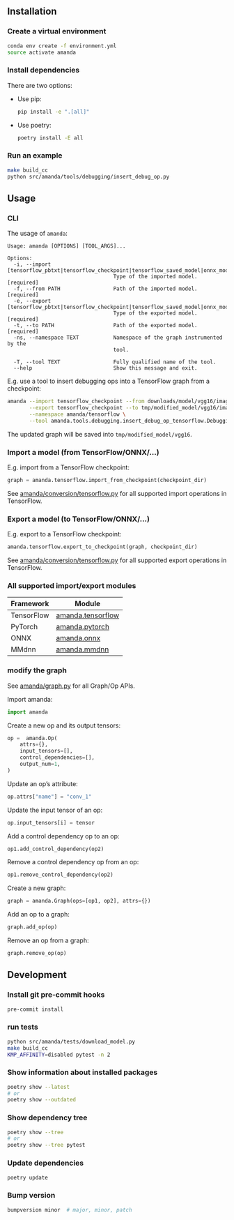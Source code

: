 ## Installation

### Create a virtual environment

```bash
conda env create -f environment.yml
source activate amanda
```

### Install dependencies

There are two options:

- Use pip:

    ```bash
    pip install -e ".[all]"
    ```

- Use poetry:

    ```bash
    poetry install -E all
    ```

### Run an example

```bash
make build_cc
python src/amanda/tools/debugging/insert_debug_op.py
```

## Usage

### CLI

The usage of `amanda`:

```
Usage: amanda [OPTIONS] [TOOL_ARGS]...

Options:
  -i, --import [tensorflow_pbtxt|tensorflow_checkpoint|tensorflow_saved_model|onnx_model|onnx_graph|torchscript|mmdnn]
                                  Type of the imported model.  [required]
  -f, --from PATH                 Path of the imported model.  [required]
  -e, --export [tensorflow_pbtxt|tensorflow_checkpoint|tensorflow_saved_model|onnx_model|onnx_graph|torchscript|mmdnn]
                                  Type of the exported model.  [required]
  -t, --to PATH                   Path of the exported model.  [required]
  -ns, --namespace TEXT           Namespace of the graph instrumented by the
                                  tool.

  -T, --tool TEXT                 Fully qualified name of the tool.
  --help                          Show this message and exit.
```

E.g. use a tool to insert debugging ops into a TensorFlow graph from a checkpoint:

```bash
amanda --import tensorflow_checkpoint --from downloads/model/vgg16/imagenet_vgg16.ckpt \
       --export tensorflow_checkpoint --to tmp/modified_model/vgg16/imagenet_vgg16.ckpt \
       --namespace amanda/tensorflow \
       --tool amanda.tools.debugging.insert_debug_op_tensorflow.DebuggingTool
```

The updated graph will be saved into `tmp/modified_model/vgg16`.

### Import a model (from TensorFlow/ONNX/...)

E.g. import from a TensorFlow checkpoint:

```python
graph = amanda.tensorflow.import_from_checkpoint(checkpoint_dir)
```

See [amanda/conversion/tensorflow.py](src/amanda/conversion/tensorflow.py) for all supported import operations in TensorFlow.

### Export a model (to TensorFlow/ONNX/...)

E.g. export to a TensorFlow checkpoint:

```python
amanda.tensorflow.export_to_checkpoint(graph, checkpoint_dir)
```

See [amanda/conversion/tensorflow.py](src/amanda/conversion/tensorflow.py) for all supported export operations in TensorFlow.

### All supported import/export modules

| Framework | Module |
| --- | --- |
| TensorFlow | [amanda.tensorflow](src/amanda/conversion/tensorflow.py) |
| PyTorch | [amanda.pytorch](src/amanda/conversion/pytorch.py) |
| ONNX | [amanda.onnx](src/amanda/conversion/onnx.py) |
| MMdnn | [amanda.mmdnn](src/amanda/conversion/mmdnn.py) |

### modify the graph

See [amanda/graph.py](src/amanda/graph.py) for all Graph/Op APIs.

Import amanda:

```python
import amanda
```

Create a new op and its output tensors:

```python
op =  amanda.Op(
    attrs={},
    input_tensors=[],
    control_dependencies=[],
    output_num=1,
)
```

Update an op’s attribute:

```python
op.attrs["name"] = "conv_1"
```

Update the input tensor of an op:

```python
op.input_tensors[i] = tensor
```

Add a control dependency op to an op:

```python
op1.add_control_dependency(op2)
```

Remove a control dependency op from an op:

```python
op1.remove_control_dependency(op2)
```

Create a new graph:

```python
graph = amanda.Graph(ops=[op1, op2], attrs={})
```

Add an op to a graph:

```python
graph.add_op(op)
```

Remove an op from a graph:

```python
graph.remove_op(op)
```

## Development

### Install git pre-commit hooks

```bash
pre-commit install
```

### run tests

```bash
python src/amanda/tests/download_model.py
make build_cc
KMP_AFFINITY=disabled pytest -n 2
```

### Show information about installed packages

```bash
poetry show --latest
# or
poetry show --outdated
```

### Show dependency tree

```bash
poetry show --tree
# or
poetry show --tree pytest
```

### Update dependencies

```bash
poetry update
```

### Bump version

```bash
bumpversion minor  # major, minor, patch
```
